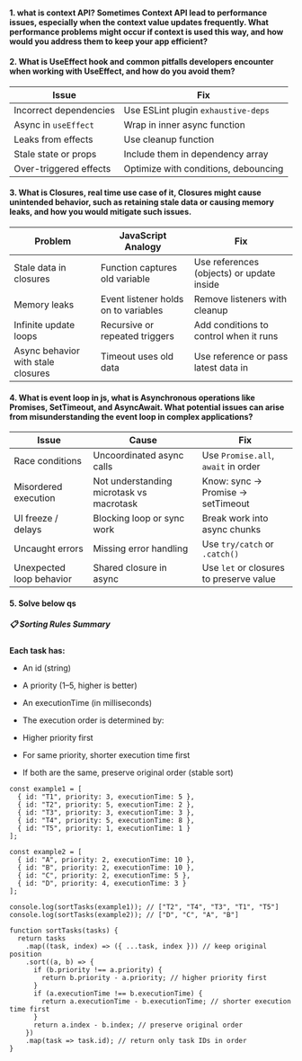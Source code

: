 #### 1. what is context API? Sometimes Context API lead to performance issues, especially when the context value updates frequently. What performance problems might occur if context is used this way, and how would you address them to keep your app efficient?

#### 2. What is UseEffect hook and common  pitfalls developers encounter when working with UseEffect, and how do you avoid them?
| Issue                  | Fix                                  |
| ---------------------- | ------------------------------------ |
| Incorrect dependencies | Use ESLint plugin `exhaustive-deps`  |
| Async in `useEffect`   | Wrap in inner async function         |
| Leaks from effects     | Use cleanup function                 |
| Stale state or props   | Include them in dependency array     |
| Over-triggered effects | Optimize with conditions, debouncing |

#### 3. What is Closures, real time use case of it, Closures might cause unintended behavior, such as retaining stale data or causing memory leaks, and how you would mitigate such issues.
| Problem                            | JavaScript Analogy                   | Fix                                       |
| ---------------------------------- | ------------------------------------ | ----------------------------------------- |
| Stale data in closures             | Function captures old variable       | Use references (objects) or update inside |
| Memory leaks                       | Event listener holds on to variables | Remove listeners with cleanup             |
| Infinite update loops              | Recursive or repeated triggers       | Add conditions to control when it runs    |
| Async behavior with stale closures | Timeout uses old data                | Use reference or pass latest data in      |


#### 4. What is event loop in js, what is Asynchronous operations like Promises, SetTimeout, and AsyncAwait. What potential issues can arise from misunderstanding the event loop in complex applications?
| Issue                    | Cause                                    | Fix                                     |
| ------------------------ | ---------------------------------------- | --------------------------------------- |
| Race conditions          | Uncoordinated async calls                | Use `Promise.all`, `await` in order     |
| Misordered execution     | Not understanding microtask vs macrotask | Know: sync → Promise → setTimeout       |
| UI freeze / delays       | Blocking loop or sync work               | Break work into async chunks            |
| Uncaught errors          | Missing error handling                   | Use `try/catch` or `.catch()`           |
| Unexpected loop behavior | Shared closure in async                  | Use `let` or closures to preserve value |



#### 5. Solve below qs
##### 📋 Sorting Rules Summary
**Each task has:**

- An id (string)

- A priority (1–5, higher is better)

- An executionTime (in milliseconds)

- The execution order is determined by:

- Higher priority first

- For same priority, shorter execution time first

- If both are the same, preserve original order (stable sort)
```
const example1 = [
  { id: "T1", priority: 3, executionTime: 5 },
  { id: "T2", priority: 5, executionTime: 2 },
  { id: "T3", priority: 3, executionTime: 3 },
  { id: "T4", priority: 5, executionTime: 8 },
  { id: "T5", priority: 1, executionTime: 1 }
];

const example2 = [
  { id: "A", priority: 2, executionTime: 10 },
  { id: "B", priority: 2, executionTime: 10 },
  { id: "C", priority: 2, executionTime: 5 },
  { id: "D", priority: 4, executionTime: 3 }
];

console.log(sortTasks(example1)); // ["T2", "T4", "T3", "T1", "T5"]
console.log(sortTasks(example2)); // ["D", "C", "A", "B"]

```


```
function sortTasks(tasks) {
  return tasks
    .map((task, index) => ({ ...task, index })) // keep original position
    .sort((a, b) => {
      if (b.priority !== a.priority) {
        return b.priority - a.priority; // higher priority first
      }
      if (a.executionTime !== b.executionTime) {
        return a.executionTime - b.executionTime; // shorter execution time first
      }
      return a.index - b.index; // preserve original order
    })
    .map(task => task.id); // return only task IDs in order
}

```

